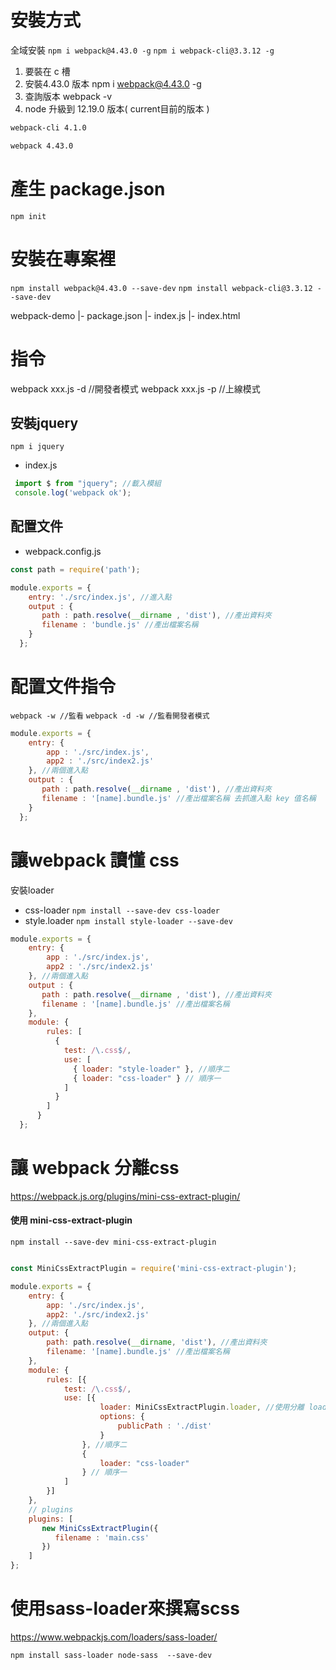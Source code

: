 # 安裝方式

全域安裝
`npm i webpack@4.43.0 -g`
`npm i webpack-cli@3.3.12 -g`

1. 要裝在 c 槽
2. 安裝4.43.0 版本  npm i webpack@4.43.0 -g
3. 查詢版本 webpack -v
4. node 升級到 12.19.0 版本( current目前的版本 )


```bash
webpack-cli 4.1.0

webpack 4.43.0

```
# 產生 package.json

`npm init`


# 安裝在專案裡
`npm install webpack@4.43.0 --save-dev`
`npm install webpack-cli@3.3.12 --save-dev`


webpack-demo
|- package.json
|- index.js
|- index.html

# 指令
webpack xxx.js -d //開發者模式
webpack xxx.js -p //上線模式


## 安裝jquery

`npm i jquery`

- index.js

```js
 import $ from "jquery"; //載入模組
 console.log('webpack ok');
```

## 配置文件

- webpack.config.js

```js
const path = require('path');

module.exports = {
    entry: './src/index.js', //進入點
    output : {
       path : path.resolve(__dirname , 'dist'), //產出資料夾
       filename : 'bundle.js' //產出檔案名稱
    }
  };
```


# 配置文件指令

`webpack -w //監看`
`webpack -d -w //監看開發者模式`



```js
module.exports = {
    entry: {
        app : './src/index.js',
        app2 : './src/index2.js' 
    }, //兩個進入點
    output : {
       path : path.resolve(__dirname , 'dist'), //產出資料夾
       filename : '[name].bundle.js' //產出檔案名稱 去抓進入點 key 值名稱
    }
  };
```


# 讓webpack 讀懂 css

安裝loader

- css-loader   `npm install --save-dev css-loader`
- style.loader  `npm install style-loader --save-dev`

```js
module.exports = {
    entry: {
        app : './src/index.js',
        app2 : './src/index2.js' 
    }, //兩個進入點
    output : {
       path : path.resolve(__dirname , 'dist'), //產出資料夾
       filename : '[name].bundle.js' //產出檔案名稱
    },
    module: {
        rules: [
          {
            test: /\.css$/,
            use: [
              { loader: "style-loader" }, //順序二
              { loader: "css-loader" } // 順序一
            ]
          }
        ]
      }
  };
```

#  讓 webpack 分離css

https://webpack.js.org/plugins/mini-css-extract-plugin/

#### 使用 mini-css-extract-plugin

`npm install --save-dev mini-css-extract-plugin`



```js

const MiniCssExtractPlugin = require('mini-css-extract-plugin');

module.exports = {
    entry: {
        app: './src/index.js',
        app2: './src/index2.js'
    }, //兩個進入點
    output: {
        path: path.resolve(__dirname, 'dist'), //產出資料夾
        filename: '[name].bundle.js' //產出檔案名稱
    },
    module: {
        rules: [{
            test: /\.css$/,
            use: [{
                    loader: MiniCssExtractPlugin.loader, //使用分離 loader
                    options: {
                        publicPath : './dist'
                    }
                }, //順序二
                {
                    loader: "css-loader"
                } // 順序一
            ]
        }]
    },
    // plugins
    plugins: [
       new MiniCssExtractPlugin({
          filename : 'main.css' 
       }) 
    ]
};

```


# 使用sass-loader來撰寫scss
https://www.webpackjs.com/loaders/sass-loader/

`npm install sass-loader node-sass  --save-dev`





